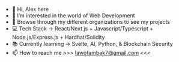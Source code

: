 - 👋 Hi, Alex here
- 👀 I’m interested in the world of Web Development
- 🔎 Browse through my different organizations to see my projects
- 💻 Tech Stack → React/Next.js + Javascript/Typescript + Node.js/Express.js + Hardhat/Solidity 
- 📚 Currently learning → Svelte, AI, Python, & Blockchain Security
- 📫 How to reach me >>> lawofambak7@gmail.com <<<

<!---
lawofambak/lawofambak is a ✨ special ✨ repository because its `README.md` (this file) appears on your GitHub profile.
You can click the Preview link to take a look at your changes.
--->
